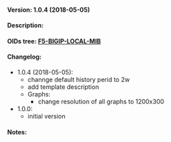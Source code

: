 #### Version: 1.0.4 (2018-05-05)

#### Description:

#### OIDs tree: [F5-BIGIP-LOCAL-MIB](http://www.oidview.com/mibs/3375/F5-BIGIP-LOCAL-MIB.html)

#### Changelog:
- 1.0.4 (2018-05-05):
  - channge default history perid to 2w
  - add template description
  - Graphs:
    - change resolution of all graphs to 1200x300
- 1.0.0:
  - initial version

#### Notes:
